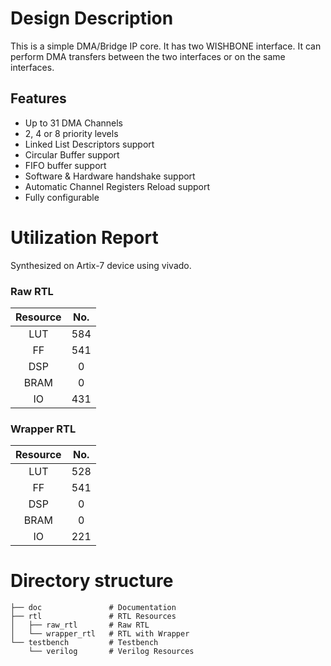 # Design Description

This is a simple DMA/Bridge IP core. It has two WISHBONE interface. It can perform DMA transfers between the two interfaces or on the same interfaces. 

## Features

- Up to 31 DMA Channels
- 2, 4 or 8 priority levels
- Linked List Descriptors support
- Circular Buffer support
- FIFO buffer support
- Software & Hardware handshake support
- Automatic Channel Registers Reload support
- Fully configurable

# Utilization Report
Synthesized on Artix-7 device using vivado.

### Raw RTL
|Resource| No.|
|:---:|:---:|
|LUT|584|
|FF|541|
|DSP|0|
|BRAM|0|
|IO|431|

### Wrapper RTL
|Resource| No.|
|:---:|:---:|
|LUT|528|
|FF|541|
|DSP|0|
|BRAM|0|
|IO|221|

# Directory structure

    ├── doc               # Documentation
    ├── rtl               # RTL Resources
    │   ├── raw_rtl       # Raw RTL
    │   └── wrapper_rtl   # RTL with Wrapper
    └── testbench         # Testbench
        └── verilog       # Verilog Resources
